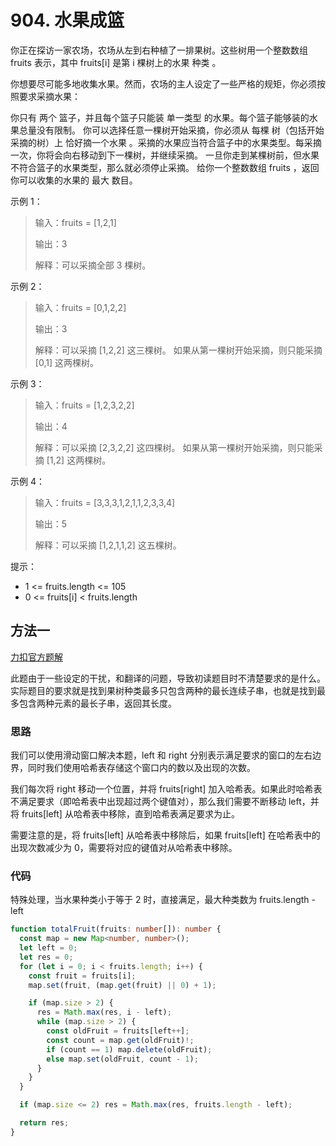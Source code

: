 # 904. 水果成篮

你正在探访一家农场，农场从左到右种植了一排果树。这些树用一个整数数组 fruits 表示，其中 fruits[i] 是第 i 棵树上的水果 种类 。

你想要尽可能多地收集水果。然而，农场的主人设定了一些严格的规矩，你必须按照要求采摘水果：

你只有 两个 篮子，并且每个篮子只能装 单一类型 的水果。每个篮子能够装的水果总量没有限制。
你可以选择任意一棵树开始采摘，你必须从 每棵 树（包括开始采摘的树）上 恰好摘一个水果 。采摘的水果应当符合篮子中的水果类型。每采摘一次，你将会向右移动到下一棵树，并继续采摘。
一旦你走到某棵树前，但水果不符合篮子的水果类型，那么就必须停止采摘。
给你一个整数数组 fruits ，返回你可以收集的水果的 最大 数目。

示例 1：

> 输入：fruits = [1,2,1]
>
> 输出：3
>
> 解释：可以采摘全部 3 棵树。

示例 2：

> 输入：fruits = [0,1,2,2]
>
> 输出：3
>
> 解释：可以采摘 [1,2,2] 这三棵树。
> 如果从第一棵树开始采摘，则只能采摘 [0,1] 这两棵树。

示例 3：

> 输入：fruits = [1,2,3,2,2]
>
> 输出：4
>
> 解释：可以采摘 [2,3,2,2] 这四棵树。
> 如果从第一棵树开始采摘，则只能采摘 [1,2] 这两棵树。

示例 4：

> 输入：fruits = [3,3,3,1,2,1,1,2,3,3,4]
>
> 输出：5
>
> 解释：可以采摘 [1,2,1,1,2] 这五棵树。

提示：

- 1 <= fruits.length <= 105
- 0 <= fruits[i] < fruits.length

## 方法一

[力扣官方题解](https://leetcode.cn/problems/fruit-into-baskets/solutions/1893352/shui-guo-cheng-lan-by-leetcode-solution-1uyu/)

此题由于一些设定的干扰，和翻译的问题，导致初读题目时不清楚要求的是什么。
实际题目的要求就是找到果树种类最多只包含两种的最长连续子串，也就是找到最多包含两种元素的最长子串，返回其长度。

### 思路

我们可以使用滑动窗口解决本题，left 和 right 分别表示满足要求的窗口的左右边界，同时我们使用哈希表存储这个窗口内的数以及出现的次数。

我们每次将 right 移动一个位置，并将 fruits[right] 加入哈希表。如果此时哈希表不满足要求（即哈希表中出现超过两个键值对），那么我们需要不断移动 left，并将 fruits[left] 从哈希表中移除，直到哈希表满足要求为止。

需要注意的是，将 fruits[left] 从哈希表中移除后，如果 fruits[left] 在哈希表中的出现次数减少为 0，需要将对应的键值对从哈希表中移除。

### 代码

特殊处理，当水果种类小于等于 2 时，直接满足，最大种类数为 fruits.length - left

```ts
function totalFruit(fruits: number[]): number {
  const map = new Map<number, number>();
  let left = 0;
  let res = 0;
  for (let i = 0; i < fruits.length; i++) {
    const fruit = fruits[i];
    map.set(fruit, (map.get(fruit) || 0) + 1);

    if (map.size > 2) {
      res = Math.max(res, i - left);
      while (map.size > 2) {
        const oldFruit = fruits[left++];
        const count = map.get(oldFruit)!;
        if (count == 1) map.delete(oldFruit);
        else map.set(oldFruit, count - 1);
      }
    }
  }

  if (map.size <= 2) res = Math.max(res, fruits.length - left);

  return res;
}
```
